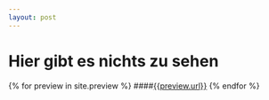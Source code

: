 ```yaml
---
layout: post
---
```


# Hier gibt es nichts zu sehen

{% for preview in site.preview %}
####[{{preview.url}}]({{preview.url}})
{% endfor %}